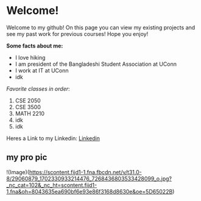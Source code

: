# Welcome!

Welcome to my github! On this page you can view my existing projects and see my past work for previous courses! Hope you enjoy!

**Some facts about me:**
- I love hiking
- I am president of the Bangladeshi Student Association at UConn
- I work at IT at UConn
- idk

_Favorite classes in order_:
1. CSE 2050
2. CSE 3500
3. MATH 2210
4. idk
4. idk

Heres a Link to my Linkedin:
[Linkedin](https://www.linkedin.com/in/sunny-sarker/)

## my pro pic

!(Image)(https://scontent.fijd1-1.fna.fbcdn.net/v/t31.0-8/29060879_1702330933214476_7268436803533428099_o.jpg?_nc_cat=102&_nc_ht=scontent.fijd1-1.fna&oh=8043635ea690bf6e93e86f3168d8630e&oe=5D65022B)


